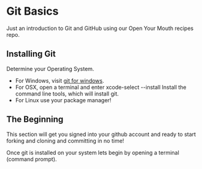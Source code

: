# Git Basics

Just an introduction to Git and GitHub using our Open Your Mouth recipes repo.

## Installing Git

Determine your Operating System.
- For Windows, visit [git for windows](https://msysgit.github.io/).
- For OSX, open a terminal and enter
  	xcode-select --install
Install the command line tools, which will install git.
- For Linux use your package manager!

## The Beginning

This section will get you signed into your github account and ready to start forking and cloning and committing in no time!

Once git is installed on your system lets begin by opening a terminal (command prompt).
